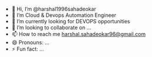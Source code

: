 - 👋 Hi, I’m @harshal1996sahadeokar
- 👀 I’m Cloud & Devops Automation Engineer 
- 🌱 I’m currently looking for DEVOPS opportunities 
- 💞️ I’m looking to collaborate on ...
- 📫 How to reach me harshal.sahadeokar96@gmail.com
- 😄 Pronouns: ...
- ⚡ Fun fact: ...

<!---
harshal1996sahadeokar/harshal1996sahadeokar is a ✨ special ✨ repository because its `README.md` (this file) appears on your GitHub profile.
You can click the Preview link to take a look at your changes.
--->
